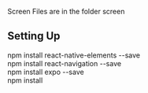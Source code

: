 Screen Files are in the folder screen
## Setting Up
npm install react-native-elements --save <br />
npm install react-navigation --save <br />
npm install expo --save <br />
npm install <br />
